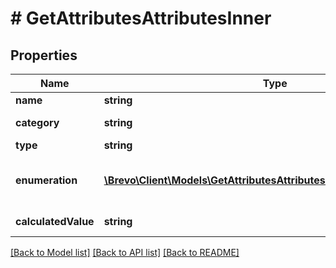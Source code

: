 # # GetAttributesAttributesInner

## Properties

Name | Type | Description | Notes
------------ | ------------- | ------------- | -------------
**name** | **string** | Name of the attribute |
**category** | **string** | Category of the attribute |
**type** | **string** | Type of the attribute | [optional]
**enumeration** | [**\Brevo\Client\Models\GetAttributesAttributesInnerEnumerationInner[]**](GetAttributesAttributesInnerEnumerationInner.md) | Parameter only available for \&quot;category\&quot; type attributes. | [optional]
**calculatedValue** | **string** | Calculated value formula | [optional]

[[Back to Model list]](../../README.md#models) [[Back to API list]](../../README.md#endpoints) [[Back to README]](../../README.md)
